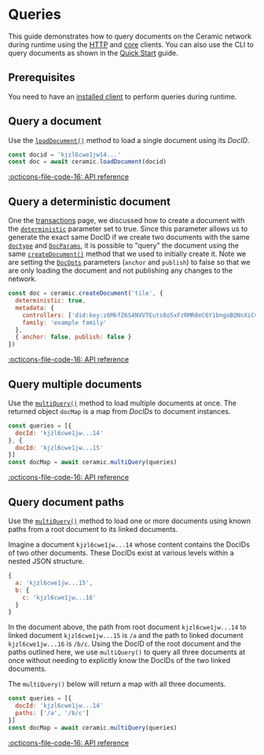 # Queries
This guide demonstrates how to query documents on the Ceramic network during runtime using the [HTTP]() and [core]() clients. You can also use the CLI to query documents as shown in the [Quick Start](quick-start.md) guide.


## Prerequisites
You need to have an [installed client](installation.md) to perform queries during runtime.

## Query a document
Use the [`loadDocument()`](https://developers.ceramic.network/reference/javascript/interfaces/_ceramicnetwork_common.ceramicapi-1.html#loaddocument) method to load a single document using its *DocID*.

``` javascript
const docid = 'kjzl6cwe1jw14...'
const doc = await ceramic.loadDocument(docid)
```

[:octicons-file-code-16: API reference](https://developers.ceramic.network/reference/javascript/interfaces/_ceramicnetwork_common.ceramicapi-1.html#loaddocument)

## Query a deterministic document
One the [transactions](transactions.md) page, we discussed how to create a document with the [`deterministic`]() parameter set to true. Since this parameter allows us to generate the exact same DocID if we create two documents with the same [`doctype`]() and [`DocParams`](), it is possible to "query" the document using the same [`createDocument()`]() method that we used to initially create it. Note we are setting the [`DocOpts`]() parameters (`anchor` and `publish`) to false so that we are only loading the document and not publishing any changes to the network.

``` javascript
const doc = ceramic.createDocument('tile', {
  deterministic: true,
  metadata: {
    controllers: ['did:key:z6MkfZ6S4NVVTEuts8o5xFzRMR8eC6Y1bngoBQNnXiCvhH8H'],
    family: 'example family'
  },
  { anchor: false, publish: false }
})
```

[:octicons-file-code-16: API reference]()


## Query multiple documents
Use the [`multiQuery()`](https://developers.ceramic.network/reference/javascript/interfaces/_ceramicnetwork_common.multiquery-1.html) method to load multiple documents at once. The returned object `docMap` is a map from *DocIDs* to document instances.

```javascript
const queries = [{
  docId: 'kjzl6cwe1jw...14'
}, {
  docId: 'kjzl6cwe1jw...15'
}]
const docMap = await ceramic.multiQuery(queries)
```

[:octicons-file-code-16: API reference](https://developers.ceramic.network/reference/javascript/interfaces/_ceramicnetwork_common.multiquery-1.html)

## Query document paths
Use the [`multiQuery()`](https://developers.ceramic.network/reference/javascript/interfaces/_ceramicnetwork_common.multiquery-1.html) method to load one or more documents using known paths from a root document to its linked documents.

Imagine a document `kjzl6cwe1jw...14` whose content contains the DocIDs of two other documents. These DocIDs exist at various levels within a nested JSON structure. 

```javascript
{
  a: 'kjzl6cwe1jw...15',
  b: { 
    c: 'kjzl6cwe1jw...16'
  }
}
```

In the document above, the path from root document `kjzl6cwe1jw...14` to linked document `kjzl6cwe1jw...15` is `/a` and the path to linked document `kjzl6cwe1jw...16` is `/b/c`. Using the DocID of the root document and the paths outlined here, we use `multiQuery()` to query all three documents at once without needing to explicitly know the DocIDs of the two linked documents.

The `multiQuery()` below will return a map with all three documents.

``` javascript
const queries = [{
  docId: 'kjzl6cwe1jw...14'
  paths: ['/a', '/b/c']
}]
const docMap = await ceramic.multiQuery(queries)
```

[:octicons-file-code-16: API reference](https://developers.ceramic.network/reference/javascript/interfaces/_ceramicnetwork_common.multiquery-1.html)
